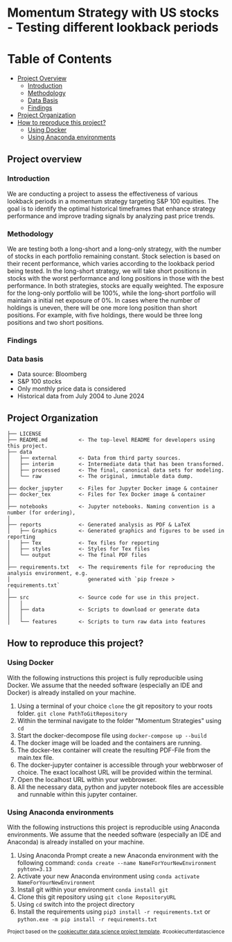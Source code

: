 Momentum Strategy with US stocks - Testing different lookback periods
==============================

# Table of Contents

- [Project Overview](#project-overview)
    - [Introduction](#introduction)
    - [Methodology](#methodology)
    - [Data Basis](#data-basis)
    - [Findings](#findings)
- [Project Organization](#project-organization)
- [How to reproduce this project?](#how-to-reproduce-this-project)
    - [Using Docker](#using-docker)
    - [Using Anaconda environments](#using-anaconda-environments)


## Project overview

### Introduction
We are conducting a project to assess the effectiveness of various lookback periods in a momentum strategy targeting S&P 100 equities. The goal is to identify the optimal historical timeframes that enhance strategy performance and improve trading signals by analyzing past price trends.


### Methodology

We are testing both a long-short and a long-only strategy, with the number of stocks in each portfolio remaining constant. Stock selection is based on their recent performance, which varies according to the lookback period being tested. In the long-short strategy, we will take short positions in stocks with the worst performance and long positions in those with the best performance. In both strategies, stocks are equally weighted. The exposure for the long-only portfolio will be 100%, while the long-short portfolio will maintain a initial net exposure of 0%. In cases where the number of holdings is uneven, there will be one more long position than short positions. For example, with five holdings, there would be three long positions and two short positions.

### Findings



### Data basis

- Data source: Bloomberg
- S&P 100 stocks
- Only monthly price data is considered
- Historical data from July 2004 to June 2024


## Project Organization

    ├── LICENSE
    ├── README.md          <- The top-level README for developers using this project.
    ├── data
    │   ├── external       <- Data from third party sources.
    │   ├── interim        <- Intermediate data that has been transformed.
    │   ├── processed      <- The final, canonical data sets for modeling.
    │   └── raw            <- The original, immutable data dump.
    │
    ├── docker_jupyter     <- Files for Jupyter Docker image & container
    ├── docker_tex         <- Files for Tex Docker image & container
    │
    ├── notebooks          <- Jupyter notebooks. Naming convention is a number (for ordering),
    │
    ├── reports            <- Generated analysis as PDF & LaTeX
    │   ├── Graphics       <- Generated graphics and figures to be used in reporting
    │   ├── Tex            <- Tex files for reporting
    │   ├── styles         <- Styles for Tex files
    │   └── output         <- The final PDF files
    │
    ├── requirements.txt   <- The requirements file for reproducing the analysis environment, e.g.
    │                         generated with `pip freeze > requirements.txt`
    │
    ├── src                <- Source code for use in this project.
    │   │
    │   ├── data           <- Scripts to download or generate data
    │   │
    │   └── features       <- Scripts to turn raw data into features

    

## How to reproduce this project?

### Using Docker

With the following instructions this project is fully reproducible using Docker.
We assume that the needed software (especially an IDE and Docker) is already installed on your machine.
1. Using a terminal of your choice `clone` the git repository to your roots folder.
    ```git clone PathToGitRepository```
2. Within the terminal navigate to the folder "Momentum Strategies" using `cd`
3. Start the docker-decompose file using `docker-compose up --build`
4. The docker image will be loaded and the containers are running.
5. The docker-tex container will create the resulting PDF-File from the main.tex file.
6. The docker-jupyter container is accessible through your webbrwoser of choice. The exact localhost URL will be provided within the terminal.
7. Open the localhost URL within your webbrowser. 
8. All the necessary data, python and jupyter notebook files are accessible and runnable within this jupyter container.


### Using Anaconda environments

With the following instructions this project is reproducible using Anaconda environments.
We assume that the needed software (especially an IDE and Anaconda) is already installed on your machine.
1. Using Anaconda Prompt create a new Anaconda environment with the following command:
   ```conda create --name NameForYourNewEnvironment pyhton=3.13```
2. Activate your new Anaconda environment using
   ```conda activate NameForYourNewEnvironment```
3. Install git within your environment `conda install git`
4. Clone this git repository using `git clone RepositoryURL`
5. Using `cd` switch into the project directory
6. Install the requirements using
   ```pip3 install -r requirements.txt``` or ```python.exe -m pip install -r requirements.txt```

<p><small>Project based on the <a target="_blank" href="https://drivendata.github.io/cookiecutter-data-science/">cookiecutter data science project template</a>. #cookiecutterdatascience</small></p>
